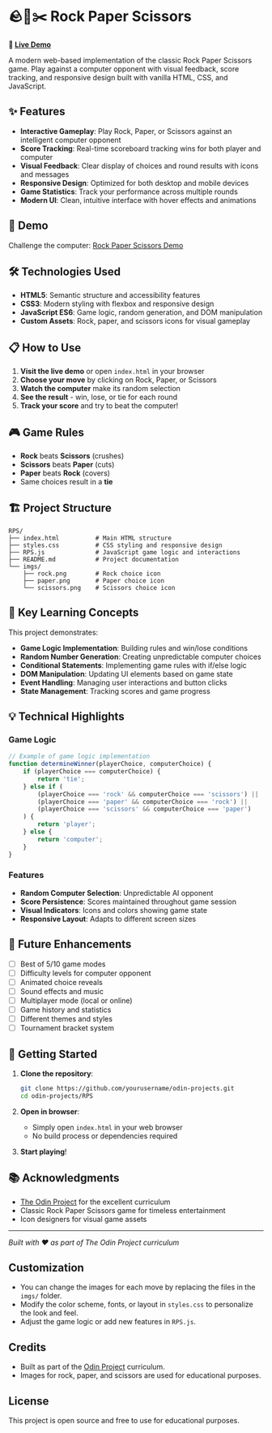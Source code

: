 # 🪨📄✂️ Rock Paper Scissors

**🔗 [Live Demo](https://binit2-1.github.io/odin-projects/RPS/)**

A modern web-based implementation of the classic Rock Paper Scissors game. Play against a computer opponent with visual feedback, score tracking, and responsive design built with vanilla HTML, CSS, and JavaScript.

## ✨ Features

- **Interactive Gameplay**: Play Rock, Paper, or Scissors against an intelligent computer opponent
- **Score Tracking**: Real-time scoreboard tracking wins for both player and computer
- **Visual Feedback**: Clear display of choices and round results with icons and messages
- **Responsive Design**: Optimized for both desktop and mobile devices
- **Game Statistics**: Track your performance across multiple rounds
- **Modern UI**: Clean, intuitive interface with hover effects and animations

## 🚀 Demo

Challenge the computer: [Rock Paper Scissors Demo](https://binit2-1.github.io/odin-projects/RPS/)

## 🛠️ Technologies Used

- **HTML5**: Semantic structure and accessibility features
- **CSS3**: Modern styling with flexbox and responsive design
- **JavaScript ES6**: Game logic, random generation, and DOM manipulation
- **Custom Assets**: Rock, paper, and scissors icons for visual gameplay

## 📋 How to Use

1. **Visit the live demo** or open `index.html` in your browser
2. **Choose your move** by clicking on Rock, Paper, or Scissors
3. **Watch the computer** make its random selection
4. **See the result** - win, lose, or tie for each round
5. **Track your score** and try to beat the computer!

## 🎮 Game Rules

- **Rock** beats **Scissors** (crushes)
- **Scissors** beats **Paper** (cuts)
- **Paper** beats **Rock** (covers)
- Same choices result in a **tie**

## 🏗️ Project Structure

```
RPS/
├── index.html          # Main HTML structure
├── styles.css          # CSS styling and responsive design
├── RPS.js              # JavaScript game logic and interactions
├── README.md           # Project documentation
└── imgs/
    ├── rock.png        # Rock choice icon
    ├── paper.png       # Paper choice icon
    └── scissors.png    # Scissors choice icon
```

## 🎯 Key Learning Concepts

This project demonstrates:

- **Game Logic Implementation**: Building rules and win/lose conditions
- **Random Number Generation**: Creating unpredictable computer choices
- **Conditional Statements**: Implementing game rules with if/else logic
- **DOM Manipulation**: Updating UI elements based on game state
- **Event Handling**: Managing user interactions and button clicks
- **State Management**: Tracking scores and game progress

## 💡 Technical Highlights

### Game Logic
```javascript
// Example of game logic implementation
function determineWinner(playerChoice, computerChoice) {
    if (playerChoice === computerChoice) {
        return 'tie';
    } else if (
        (playerChoice === 'rock' && computerChoice === 'scissors') ||
        (playerChoice === 'paper' && computerChoice === 'rock') ||
        (playerChoice === 'scissors' && computerChoice === 'paper')
    ) {
        return 'player';
    } else {
        return 'computer';
    }
}
```

### Features
- **Random Computer Selection**: Unpredictable AI opponent
- **Score Persistence**: Scores maintained throughout game session
- **Visual Indicators**: Icons and colors showing game state
- **Responsive Layout**: Adapts to different screen sizes

## 🔮 Future Enhancements

- [ ] Best of 5/10 game modes
- [ ] Difficulty levels for computer opponent
- [ ] Animated choice reveals
- [ ] Sound effects and music
- [ ] Multiplayer mode (local or online)
- [ ] Game history and statistics
- [ ] Different themes and styles
- [ ] Tournament bracket system

## 🚀 Getting Started

1. **Clone the repository**:
   ```bash
   git clone https://github.com/yourusername/odin-projects.git
   cd odin-projects/RPS
   ```

2. **Open in browser**:
   - Simply open `index.html` in your web browser
   - No build process or dependencies required

3. **Start playing**!

## 📚 Acknowledgments

- [The Odin Project](https://www.theodinproject.com/) for the excellent curriculum
- Classic Rock Paper Scissors game for timeless entertainment
- Icon designers for visual game assets

---

*Built with ❤️ as part of The Odin Project curriculum*

## Customization

- You can change the images for each move by replacing the files in the `imgs/` folder.
- Modify the color scheme, fonts, or layout in `styles.css` to personalize the look and feel.
- Adjust the game logic or add new features in `RPS.js`.

## Credits

- Built as part of the [Odin Project](https://www.theodinproject.com/) curriculum.
- Images for rock, paper, and scissors are used for educational purposes.

## License

This project is open source and free to use for educational purposes.